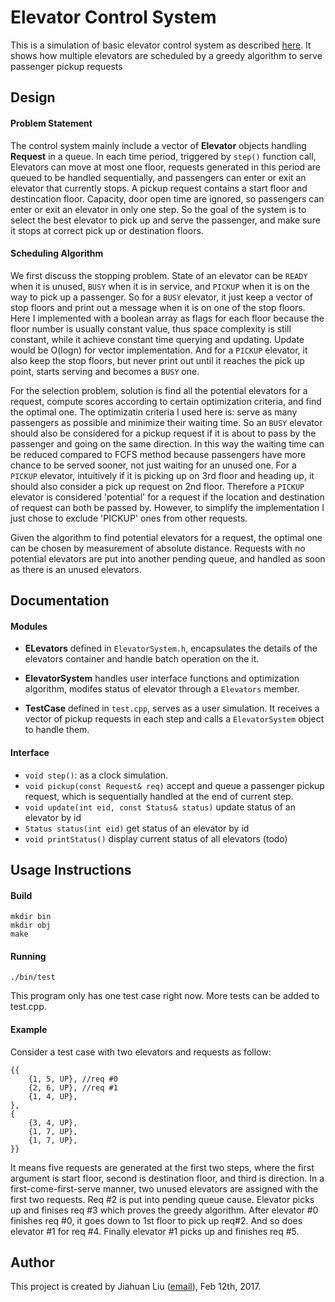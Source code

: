 # Elevator Control System

This is a simulation of basic elevator control system as described [here](https://mesosphere.com/jobs/challenges/intern/index.html). It shows how multiple elevators are scheduled by a greedy algorithm to serve passenger pickup requests

## Design

#### Problem Statement

The control system mainly include a vector of **Elevator** objects handling **Request** in a queue. In each time period, triggered by `step()` function call, Elevators can move at most one floor, requests generated in this period are queued to be handled sequentially, and passengers can enter or exit an elevator that currently stops. A pickup request contains a start floor and destincation floor. Capacity, door open time are ignored, so passengers can enter or exit an elevator in only one step. So the goal of the system is to select the best elevator to pick up and serve the passenger, and make sure it stops at correct pick up or destination floors.

#### Scheduling Algorithm

We first discuss the stopping problem. State of an elevator can be `READY` when it is unused, `BUSY` when it is in service, and `PICKUP` when it is on the way to pick up a passenger. So for a `BUSY` elevator, it just keep a vector of stop floors and print out a message when it is on one of the stop floors. Here I implemented with a boolean array as flags for each floor because the floor number is usually constant value, thus space complexity is still constant, while it achieve constant time querying and updating. Update would be O(logn) for vector implementation. And for a `PICKUP` elevator, it also keep the stop floors, but never print out until it reaches the pick up point, starts serving and becomes a `BUSY` one.

For the selection problem, solution is find all the potential elevators for a request, compute scores according to certain optimization criteria, and find the optimal one. The optimizatin criteria I used here is: serve as many passengers as possible and minimize their waiting time. So an `BUSY` elevator should also be considered for a pickup request if it is about to pass by the passenger and going on the same direction. In this way the waiting time can be reduced compared to FCFS method because passengers have more chance to be served sooner, not just waiting for an unused one. For a `PICKUP` elevator, intuitively if it is picking up on 3rd floor and heading up, it should also consider a pick up request on 2nd floor. Therefore a `PICKUP` elevator is considered 'potential' for a request if the location and destination of request can both be passed by. However, to simplify the implementation I just chose to exclude 'PICKUP' ones from other requests.

Given the algorithm to find potential elevators for a request, the optimal one can be chosen by measurement of absolute distance. Requests with no potential elevators are put into another pending queue, and handled as soon as there is an unused elevators.


## Documentation

#### Modules

* **ELevators** defined in `ElevatorSystem.h`, encapsulates the details of the elevators container and handle batch operation on the it.

* **ElevatorSystem** handles user interface functions and optimization algorithm, modifes status of elevator through a `Elevators` member. 

* **TestCase** defined in `test.cpp`, serves as a user simulation. It receives a vector of pickup requests in each step and calls a `ElevatorSystem` object to handle them.

#### Interface

* `void step()`: as a clock simulation.
* `void pickup(const Request& req)` accept and queue a passenger pickup request, which is sequentially handled at the end of current step.
* `void update(int eid, const Status& status)` update status of an elevator by id
* `Status status(int eid)` get status of an elevator by id
* `void printStatus()` display current status of all elevators (todo)


## Usage Instructions

#### Build
```
mkdir bin
mkdir obj
make
```

#### Running
```
./bin/test
```
This program only has one test case right now. More tests can be added to test.cpp.

#### Example
Consider a test case with two elevators and requests as follow:
```
{{
	{1, 5, UP}, //req #0
	{2, 6, UP}, //req #1
	{1, 4, UP},
},
{
	{3, 4, UP},
	{1, 7, UP},
	{1, 7, UP},
}}
```
It means five requests are generated at the first two steps, where the first argument is start floor, second is destination floor, and third is direction. In a first-come-first-serve manner, two unused elevators are assigned with the first two requests. Req #2 is put into pending queue cause. Elevator picks up and finises req #3 which proves the greedy algorithm. After elevator #0 finishes req #0, it goes down to 1st floor to pick up req#2. And so does elevator #1 for req #4. Finally elevator #1 picks up and finishes req #5.

## Author

This project is created by Jiahuan Liu ([email](jiahuan.liu@outlook.com)), Feb 12th, 2017.